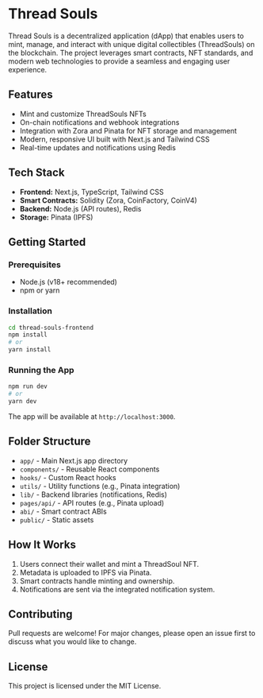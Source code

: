 # Thread Souls

Thread Souls is a decentralized application (dApp) that enables users to mint, manage, and interact with unique digital collectibles (ThreadSouls) on the blockchain. The project leverages smart contracts, NFT standards, and modern web technologies to provide a seamless and engaging user experience.

## Features
- Mint and customize ThreadSouls NFTs
- On-chain notifications and webhook integrations
- Integration with Zora and Pinata for NFT storage and management
- Modern, responsive UI built with Next.js and Tailwind CSS
- Real-time updates and notifications using Redis

## Tech Stack
- **Frontend:** Next.js, TypeScript, Tailwind CSS
- **Smart Contracts:** Solidity (Zora, CoinFactory, CoinV4)
- **Backend:** Node.js (API routes), Redis
- **Storage:** Pinata (IPFS)

## Getting Started

### Prerequisites
- Node.js (v18+ recommended)
- npm or yarn

### Installation
```bash
cd thread-souls-frontend
npm install
# or
yarn install
```

### Running the App
```bash
npm run dev
# or
yarn dev
```
The app will be available at `http://localhost:3000`.

## Folder Structure

- `app/` - Main Next.js app directory
- `components/` - Reusable React components
- `hooks/` - Custom React hooks
- `utils/` - Utility functions (e.g., Pinata integration)
- `lib/` - Backend libraries (notifications, Redis)
- `pages/api/` - API routes (e.g., Pinata upload)
- `abi/` - Smart contract ABIs
- `public/` - Static assets

## How It Works
1. Users connect their wallet and mint a ThreadSoul NFT.
2. Metadata is uploaded to IPFS via Pinata.
3. Smart contracts handle minting and ownership.
4. Notifications are sent via the integrated notification system.

## Contributing
Pull requests are welcome! For major changes, please open an issue first to discuss what you would like to change.

## License
This project is licensed under the MIT License.
